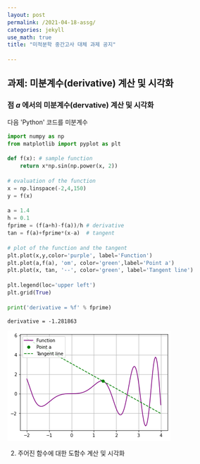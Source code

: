 ```yaml
---
layout: post
permalink: /2021-04-18-assg/
categories: jekyll
use_math: true
title: "미적분학 중간고사 대체 과제 공지"

---
```

<link rel="stylesheet" type="text/css" media="all" href="/css/retro.css" />

## 과제: 미분계수(derivative) 계산 및 시각화

### 점 $a$ 에서의 미분계수(dervative) 계산 및 시각화  
다음 'Python' 코드를 미분계수


```python
import numpy as np
from matplotlib import pyplot as plt

def f(x): # sample function
    return x*np.sin(np.power(x, 2))

# evaluation of the function
x = np.linspace(-2,4,150)
y = f(x)

a = 1.4
h = 0.1
fprime = (f(a+h)-f(a))/h # derivative
tan = f(a)+fprime*(x-a)  # tangent

# plot of the function and the tangent
plt.plot(x,y,color='purple', label='Function')
plt.plot(a,f(a), 'om', color='green',label='Point a')
plt.plot(x, tan, '--', color='green', label='Tangent line')

plt.legend(loc='upper left')
plt.grid(True)

print('derivative = %f' % fprime)
```

    derivative = -1.281863

<img src="/img/output_0_1.png">

2. 주어진 함수에 대한 도함수 계산 및 시각화
